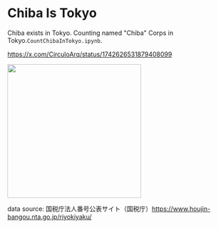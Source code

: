 # Chiba Is Tokyo
Chiba exists in Tokyo. Counting named "Chiba" Corps in Tokyo.`CountChibaInTokyo.ipynb`.

https://x.com/CirculoArq/status/1742626531879408099

<img src="https://github.com/gojiteji/ChibaIsTokyo/assets/38291975/f459fbe6-4bfc-40e0-b341-6e066a9f2e00" width="300px"/>


data source: 国税庁法人番号公表サイト（国税庁）https://www.houjin-bangou.nta.go.jp/riyokiyaku/
